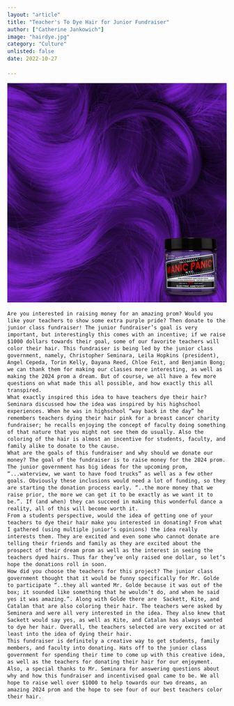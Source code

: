 ```yaml
---
layout: "article"
title: "Teacher's To Dye Hair for Junior Fundraiser"
author: ["Catherine Jankowich"]
image: "hairdye.jpg"
category: "Culture"
unlisted: false
date: 2022-10-27
 
---
```


![Picture](/assets/images/hairdye.jpg)

	  
	Are you interested in raising money for an amazing prom? Would you like your teachers to show some extra purple pride? Then donate to the junior class fundraiser! The junior fundraiser’s goal is very important, but interestingly this comes with an incentive; if we raise $1000 dollars towards their goal, some of our favorite teachers will color their hair. This fundraiser is being led by the junior class government, namely, Christopher Seminara, Leila Hopkins (president), Angel Cepeda, Torin Kelly, Dayana Reed, Chloe Feit, and Benjamin Bong; we can thank them for making our classes more interesting, as well as making the 2024 prom a dream. But of course, we all have a few more questions on what made this all possible, and how exactly this all transpired. 
	What exactly inspired this idea to have teachers dye their hair? Seminara discussed how the idea was inspired by his highschool experiences. When he was in highschool “way back in the day” he remembers teachers dying their hair pink for a breast cancer charity fundraiser; he recalls enjoying the concept of faculty doing something of that nature that you might not see them do usually. Also the coloring of the hair is almost an incentive for students, faculty, and family alike to donate to the cause. 
	What are the goals of this fundraiser and why should we donate our money? The goal of the fundraiser is to raise money for the 2024 prom. The junior government has big ideas for the upcoming prom,  “...waterview, we want to have food trucks” as well as a few other goals. Obviously these inclusions would need a lot of funding, so they are starting the donation process early. “..the more money that we raise prior, the more we can get it to be exactly as we want it to be.”. If (and when) they can succeed in making this wonderful dance a reality, all of this will become worth it. 
	From a students perspective, would the idea of getting one of your teachers to dye their hair make you interested in donating? From what I gathered (using multiple junior’s opinions) the idea really interests them. They are excited and even some who cannot donate are telling their friends and family as they are excited about the prospect of their dream prom as well as the interest in seeing the teachers dyed hairs. Thus far they’ve only raised one dollar, so let’s hope the donations roll in soon. 
	How did you choose the teachers for this project? The junior class government thought that it would be funny specifically for Mr. Golde to participate “..they all wanted Mr. Golde because it was out of the box; it sounded like something that he wouldn’t do, and when he said yes it was amazing.”. Along with Golde there are  Sackett, Kite, and Catalan that are also coloring their hair. The teachers were asked by Seminera and were all very interested in the idea. They also knew that Sackett would say yes, as well as Kite, and Catalan has always wanted to dye her hair. Overall, the teachers selected are very excited or at least into the idea of dying their hair. 
	This fundraiser is definitely a creative way to get students, family members, and faculty into donating. Hats off to the junior class government for spending their time to come up with this creative idea, as well as the teachers for donating their hair for our enjoyment. Also, a special thanks to Mr. Seminara for answering questions about why and how this fundraiser and incentivised goal came to be. We all hope to raise well over $1000 to help towards our two dreams, an amazing 2024 prom and the hope to see four of our best teachers color their hair. 
